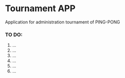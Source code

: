 # Tournament APP

Application for administration tournament of PING-PONG

### TO DO:
1. ...
2. ...
3. ...
4. ...
5. ...
6. ...